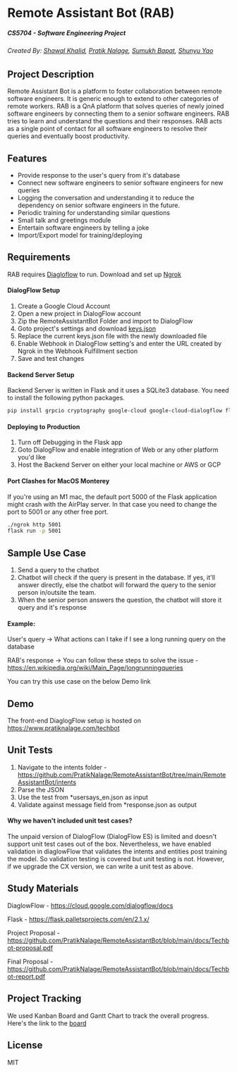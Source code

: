 # Remote Assistant Bot (RAB)
##### _CS5704 - Software Engineering Project_
###### _Created By: [Shawal Khalid](https://github.com/shawalkhalid667), [Pratik Nalage](https://github.com/PratikNalage), [Sumukh Bapat](https://github.com/sumukh23), [Shunyu Yao](https://github.com/DavidYao1518)_

## Project Description

Remote Assistant Bot is a platform to foster collaboration between remote software engineers. It is generic enough to extend to other categories of remote workers. RAB is a QnA platform that solves queries of newly joined software engineers by connecting them to a senior software engineers. RAB tries to learn and understand the questions and their responses. RAB acts as a single point of contact for all software engineers to resolve their queries and eventually boost productivity.


## Features

- Provide response to the user's query from it's database
- Connect new software engineers to senior software engineers for new queries
- Logging the conversation and understanding it to reduce the dependency on senior software engineers in the future.
- Periodic training for understanding similar questions
- Small talk and greetings module
- Entertain software engineers by telling a joke
- Import/Export model for training/deploying


## Requirements

RAB requires [Diagloflow](https://dialogflow.cloud.google.com/) to run.
Download and set up [Ngrok](https://ngrok.com/)


#### DialogFlow Setup
1. Create a Google Cloud Account 
2. Open a new project in DialogFlow account
3. Zip the RemoteAssistantBot Folder and import to DialogFlow
4. Goto project's settings and download [keys.json](https://cloud.google.com/dialogflow/es/docs/quick/setup)
5. Replace the current keys.json file with the newly downloaded file
6. Enable Webhook in DialogFlow setting's and enter the URL created by Ngrok in the Webhook Fulfillment section
7. Save and test changes

#### Backend Server Setup

Backend Server is written in Flask and it uses a SQLite3 database. You need to install the following python packages.

```sh
pip install grpcio cryptography google-cloud google-cloud-dialogflow flask sqlite3
```

#### Deploying to Production
1. Turn off Debugging in the Flask app
2. Goto DialogFlow and enable integration of Web or any other platform you'd like
3. Host the Backend Server on either your local machine or AWS or GCP


#### Port Clashes for MacOS Monterey
If you're using an M1 mac, the default port 5000 of the Flask application might crash with the AirPlay server. In that case you need to change the port to 5001 or any other free port.
```sh
./ngrok http 5001
flask run -p 5001
```


## Sample Use Case
1. Send a query to the chatbot
2. Chatbot will check if the query is present in the database. If yes, it'll answer directly, else the chatbot will forward the query to the senior person in/outsite the team.
3. When the senior person answers the question, the chatbot will store it query and it's response

#### Example:

User's query -> What actions can I take if I see a long running query on the database

RAB's response -> You can follow these steps to solve the issue -
https://en.wikipedia.org/wiki/Main_Page/longrunningqueries

You can try this use case on the below Demo link


## Demo
The front-end DiaglogFlow setup is hosted on https://www.pratiknalage.com/techbot


## Unit Tests
1. Navigate to the intents folder - https://github.com/PratikNalage/RemoteAssistantBot/tree/main/RemoteAssistantBot/intents
2. Parse the JSON
3. Use the test from *usersays_en.json as input
4. Validate against message field from *response.json as output

#### Why we haven't included unit test cases?
The unpaid version of DialogFlow (DialogFlow ES) is limited and doesn't support unit test cases out of the box. Nevertheless, we have enabled validation in diaglowFlow that validates the intents and entities post training the model. So validation testing is covered but unit testing is not. However, if we upgrade the CX version, we can write a unit test as above.


## Study Materials
DiaglowFlow - https://cloud.google.com/dialogflow/docs

Flask - https://flask.palletsprojects.com/en/2.1.x/

Project Proposal - https://github.com/PratikNalage/RemoteAssistantBot/blob/main/docs/Techbot-proposal.pdf

Final Proposal - https://github.com/PratikNalage/RemoteAssistantBot/blob/main/docs/Techbot-report.pdf


## Project Tracking
We used Kanban Board and Gantt Chart to track the overall progress. Here's the link to the [board](https://docs.google.com/spreadsheets/d/1n9NjL94_rJ7Lya5gjzQ_U1tNRg3a55yb5krC0SPcepo/edit?usp=sharing)


## License

MIT
